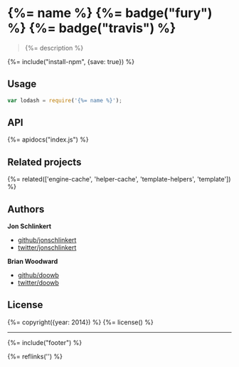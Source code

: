 # {%= name %} {%= badge("fury") %} {%= badge("travis") %}

> {%= description %}

{%= include("install-npm", {save: true}) %}

## Usage

```js
var lodash = require('{%= name %}');
```

## API
{%= apidocs("index.js") %}

## Related projects
{%= related(['engine-cache', 'helper-cache', 'template-helpers', 'template']) %}

## Authors

**Jon Schlinkert**

+ [github/jonschlinkert](https://github.com/jonschlinkert)
+ [twitter/jonschlinkert](http://twitter.com/jonschlinkert)

**Brian Woodward**

+ [github/doowb](https://github.com/doowb)
+ [twitter/doowb](http://twitter.com/doowb)


## License
{%= copyright({year: 2014}) %}
{%= license() %}

***

{%= include("footer") %}

{%= reflinks('') %}
